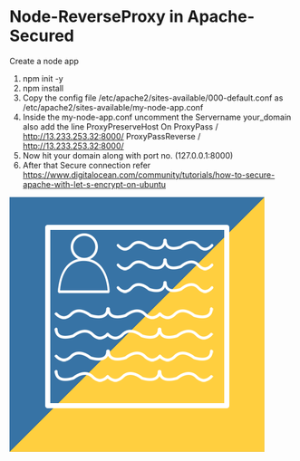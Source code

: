 # Node-ReverseProxy in Apache-Secured
 Create a node app 
 1. npm init -y
 2. npm install
 3. Copy the  config file /etc/apache2/sites-available/000-default.conf as /etc/apache2/sites-available/my-node-app.conf
 4. Inside the my-node-app.conf uncomment the Servername your_domain also add the line
        ProxyPreserveHost On
        ProxyPass / http://13.233.253.32:8000/
        ProxyPassReverse / http://13.233.253.32:8000/
5. Now hit your domain along with port no. (127.0.0.1:8000)
6. After that Secure connection refer https://www.digitalocean.com/community/tutorials/how-to-secure-apache-with-let-s-encrypt-on-ubuntu

![ezcv logo](https://raw.githubusercontent.com/Descent098/ezcv/master/.github/logo.png)

